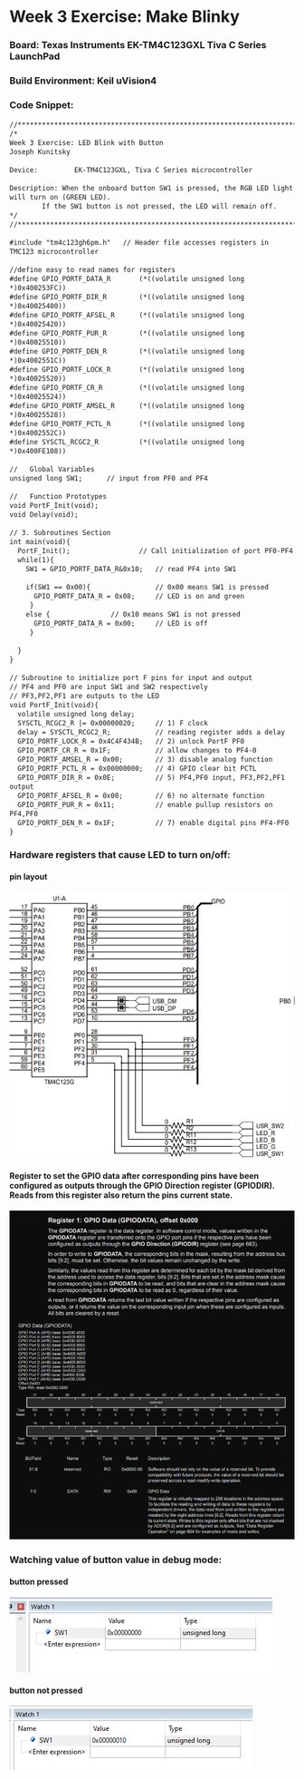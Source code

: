 # Week 3 Exercise: Make Blinky

### Board: Texas Instruments EK-TM4C123GXL Tiva C Series LaunchPad

### Build Environment: Keil uVision4 

### Code Snippet: 

```
//***************************************************************************************
/*
Week 3 Exercise: LED Blink with Button
Joseph Kunitsky

Device: 		EK-TM4C123GXL, Tiva C Series microcontroller                 

Description: When the onboard button SW1 is pressed, the RGB LED light will turn on (GREEN LED).
		If the SW1 button is not pressed, the LED will remain off. 
*/
//***************************************************************************************

#include "tm4c123gh6pm.h"	// Header file accesses registers in TMC123 microcontroller

//define easy to read names for registers
#define GPIO_PORTF_DATA_R       (*((volatile unsigned long *)0x400253FC))
#define GPIO_PORTF_DIR_R        (*((volatile unsigned long *)0x40025400))
#define GPIO_PORTF_AFSEL_R      (*((volatile unsigned long *)0x40025420))
#define GPIO_PORTF_PUR_R        (*((volatile unsigned long *)0x40025510))
#define GPIO_PORTF_DEN_R        (*((volatile unsigned long *)0x4002551C))
#define GPIO_PORTF_LOCK_R       (*((volatile unsigned long *)0x40025520))
#define GPIO_PORTF_CR_R         (*((volatile unsigned long *)0x40025524))
#define GPIO_PORTF_AMSEL_R      (*((volatile unsigned long *)0x40025528))
#define GPIO_PORTF_PCTL_R       (*((volatile unsigned long *)0x4002552C))
#define SYSCTL_RCGC2_R          (*((volatile unsigned long *)0x400FE108))

//   Global Variables
unsigned long SW1;  	// input from PF0 and PF4

//   Function Prototypes
void PortF_Init(void);		
void Delay(void);

// 3. Subroutines Section
int main(void){    
  PortF_Init();        			// Call initialization of port PF0-PF4    
  while(1){
    SW1 = GPIO_PORTF_DATA_R&0x10; 	// read PF4 into SW1
		
    if(SW1 == 0x00){              	// 0x00 means SW1 is pressed
      GPIO_PORTF_DATA_R = 0x08;   	// LED is on and green
     } 
    else {               // 0x10 means SW1 is not pressed
      GPIO_PORTF_DATA_R = 0x00;  	// LED is off
     }

  }
}

// Subroutine to initialize port F pins for input and output
// PF4 and PF0 are input SW1 and SW2 respectively
// PF3,PF2,PF1 are outputs to the LED
void PortF_Init(void){ 
  volatile unsigned long delay;
  SYSCTL_RCGC2_R |= 0x00000020;     // 1) F clock
  delay = SYSCTL_RCGC2_R;           // reading register adds a delay   
  GPIO_PORTF_LOCK_R = 0x4C4F434B;   // 2) unlock PortF PF0  
  GPIO_PORTF_CR_R = 0x1F;           // allow changes to PF4-0       
  GPIO_PORTF_AMSEL_R = 0x00;        // 3) disable analog function
  GPIO_PORTF_PCTL_R = 0x00000000;   // 4) GPIO clear bit PCTL  
  GPIO_PORTF_DIR_R = 0x0E;          // 5) PF4,PF0 input, PF3,PF2,PF1 output   
  GPIO_PORTF_AFSEL_R = 0x00;        // 6) no alternate function
  GPIO_PORTF_PUR_R = 0x11;          // enable pullup resistors on PF4,PF0       
  GPIO_PORTF_DEN_R = 0x1F;          // 7) enable digital pins PF4-PF0        
}
```

### Hardware registers that cause LED to turn on/off:

#### pin layout
![pin layout](pin_layout.png)

#### Register to set the GPIO data after corresponding pins have been configured as outputs through the GPIO Direction register (GPIODIR). Reads from this register also return the pins current state. 
![GPIO DATA REGISTER](GPIO_Data_register.png)

### Watching value of button value in debug mode:
#### button pressed
![Button Pressed](button_pressed.png)
#### button not pressed
![Button Not Pressed](button_not_pressed.png)

